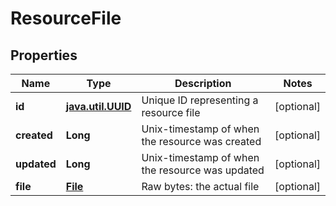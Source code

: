 # ResourceFile

## Properties
Name | Type | Description | Notes
------------ | ------------- | ------------- | -------------
**id** | [**java.util.UUID**](java.util.UUID.md) | Unique ID representing a resource file |  [optional]
**created** | **Long** | Unix-timestamp of when the resource was created |  [optional]
**updated** | **Long** | Unix-timestamp of when the resource was updated |  [optional]
**file** | [**File**](File.md) | Raw bytes: the actual file |  [optional]

